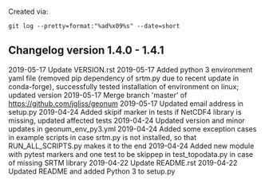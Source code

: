 Created via: 
```
git log --pretty=format:"%ad%x09%s" --date=short
```

## Changelog version 1.4.0 - 1.4.1
 
2019-05-17	Update VERSION.rst
2019-05-17	Added python 3 environment yaml file (removed pip dependency of srtm.py due to recent update in conda-forge), successfully tested installation of environment on linux;  updated version
2019-05-17	Merge branch 'master' of https://github.com/jgliss/geonum
2019-05-17	Updated email address in setup.py
2019-04-24	Added skipif marker in tests if NetCDF4 library is missing, updated affected tests
2019-04-24	Updated version and minor updates in geonum_env_py3.yml
2019-04-24	Added some exception cases in example scripts in case srtm.py is not installed, so that RUN_ALL_SCRIPTS.py makes it to the end
2019-04-24	Added new module with pytest markers and one test to be skippep in test_topodata.py in case of missing SRTM library
2019-04-22	Update README.rst
2019-04-22	Updated README and added Python 3 to setup.py